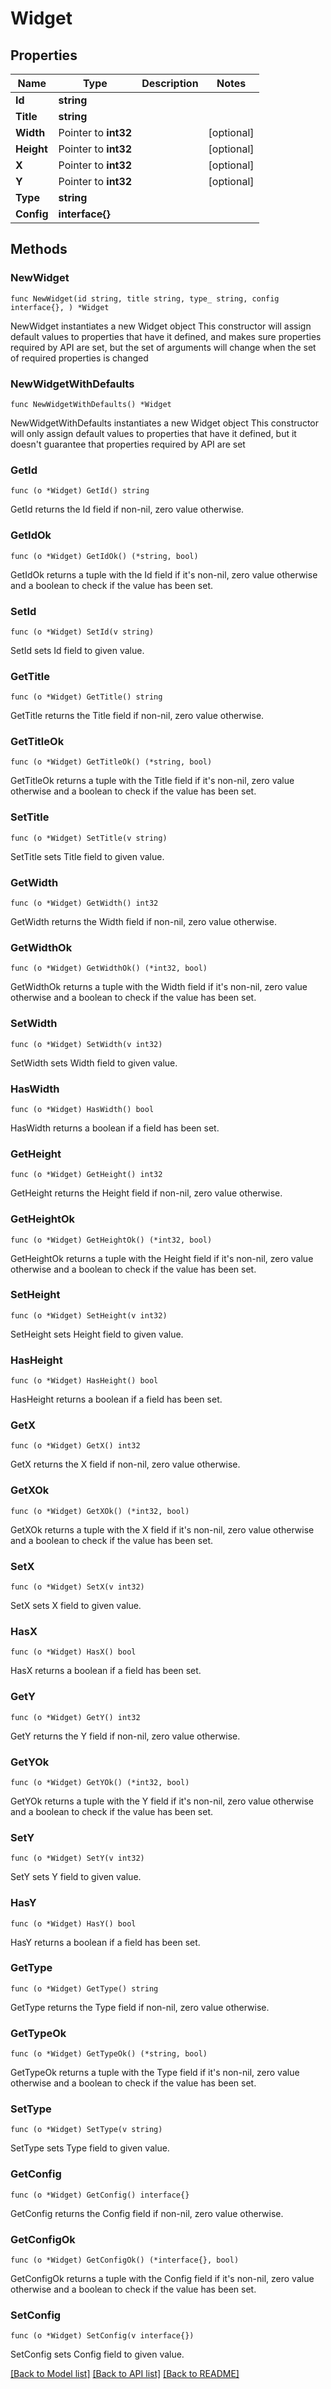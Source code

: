 # Widget

## Properties

Name | Type | Description | Notes
------------ | ------------- | ------------- | -------------
**Id** | **string** |  | 
**Title** | **string** |  | 
**Width** | Pointer to **int32** |  | [optional] 
**Height** | Pointer to **int32** |  | [optional] 
**X** | Pointer to **int32** |  | [optional] 
**Y** | Pointer to **int32** |  | [optional] 
**Type** | **string** |  | 
**Config** | **interface{}** |  | 

## Methods

### NewWidget

`func NewWidget(id string, title string, type_ string, config interface{}, ) *Widget`

NewWidget instantiates a new Widget object
This constructor will assign default values to properties that have it defined,
and makes sure properties required by API are set, but the set of arguments
will change when the set of required properties is changed

### NewWidgetWithDefaults

`func NewWidgetWithDefaults() *Widget`

NewWidgetWithDefaults instantiates a new Widget object
This constructor will only assign default values to properties that have it defined,
but it doesn't guarantee that properties required by API are set

### GetId

`func (o *Widget) GetId() string`

GetId returns the Id field if non-nil, zero value otherwise.

### GetIdOk

`func (o *Widget) GetIdOk() (*string, bool)`

GetIdOk returns a tuple with the Id field if it's non-nil, zero value otherwise
and a boolean to check if the value has been set.

### SetId

`func (o *Widget) SetId(v string)`

SetId sets Id field to given value.


### GetTitle

`func (o *Widget) GetTitle() string`

GetTitle returns the Title field if non-nil, zero value otherwise.

### GetTitleOk

`func (o *Widget) GetTitleOk() (*string, bool)`

GetTitleOk returns a tuple with the Title field if it's non-nil, zero value otherwise
and a boolean to check if the value has been set.

### SetTitle

`func (o *Widget) SetTitle(v string)`

SetTitle sets Title field to given value.


### GetWidth

`func (o *Widget) GetWidth() int32`

GetWidth returns the Width field if non-nil, zero value otherwise.

### GetWidthOk

`func (o *Widget) GetWidthOk() (*int32, bool)`

GetWidthOk returns a tuple with the Width field if it's non-nil, zero value otherwise
and a boolean to check if the value has been set.

### SetWidth

`func (o *Widget) SetWidth(v int32)`

SetWidth sets Width field to given value.

### HasWidth

`func (o *Widget) HasWidth() bool`

HasWidth returns a boolean if a field has been set.

### GetHeight

`func (o *Widget) GetHeight() int32`

GetHeight returns the Height field if non-nil, zero value otherwise.

### GetHeightOk

`func (o *Widget) GetHeightOk() (*int32, bool)`

GetHeightOk returns a tuple with the Height field if it's non-nil, zero value otherwise
and a boolean to check if the value has been set.

### SetHeight

`func (o *Widget) SetHeight(v int32)`

SetHeight sets Height field to given value.

### HasHeight

`func (o *Widget) HasHeight() bool`

HasHeight returns a boolean if a field has been set.

### GetX

`func (o *Widget) GetX() int32`

GetX returns the X field if non-nil, zero value otherwise.

### GetXOk

`func (o *Widget) GetXOk() (*int32, bool)`

GetXOk returns a tuple with the X field if it's non-nil, zero value otherwise
and a boolean to check if the value has been set.

### SetX

`func (o *Widget) SetX(v int32)`

SetX sets X field to given value.

### HasX

`func (o *Widget) HasX() bool`

HasX returns a boolean if a field has been set.

### GetY

`func (o *Widget) GetY() int32`

GetY returns the Y field if non-nil, zero value otherwise.

### GetYOk

`func (o *Widget) GetYOk() (*int32, bool)`

GetYOk returns a tuple with the Y field if it's non-nil, zero value otherwise
and a boolean to check if the value has been set.

### SetY

`func (o *Widget) SetY(v int32)`

SetY sets Y field to given value.

### HasY

`func (o *Widget) HasY() bool`

HasY returns a boolean if a field has been set.

### GetType

`func (o *Widget) GetType() string`

GetType returns the Type field if non-nil, zero value otherwise.

### GetTypeOk

`func (o *Widget) GetTypeOk() (*string, bool)`

GetTypeOk returns a tuple with the Type field if it's non-nil, zero value otherwise
and a boolean to check if the value has been set.

### SetType

`func (o *Widget) SetType(v string)`

SetType sets Type field to given value.


### GetConfig

`func (o *Widget) GetConfig() interface{}`

GetConfig returns the Config field if non-nil, zero value otherwise.

### GetConfigOk

`func (o *Widget) GetConfigOk() (*interface{}, bool)`

GetConfigOk returns a tuple with the Config field if it's non-nil, zero value otherwise
and a boolean to check if the value has been set.

### SetConfig

`func (o *Widget) SetConfig(v interface{})`

SetConfig sets Config field to given value.



[[Back to Model list]](../README.md#documentation-for-models) [[Back to API list]](../README.md#documentation-for-api-endpoints) [[Back to README]](../README.md)


